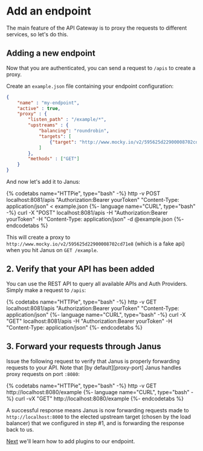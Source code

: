 # Add an endpoint

The main feature of the API Gateway is to proxy the requests to different services, so let's do this.

## Adding a new endpoint

Now that you are authenticated, you can send a request to `/apis` to create a proxy.

Create an `example.json` file containing your endpoint configuration:

```json
{
    "name" : "my-endpoint",
    "active" : true,
    "proxy" : {
        "listen_path" : "/example/*",
        "upstreams" : {
            "balancing": "roundrobin",
            "targets": [
                {"target": "http://www.mocky.io/v2/595625d22900008702cd71e8"}
            ]
        },
        "methods" : ["GET"]
    }
}
```

And now let's add it to Janus:

{% codetabs name="HTTPie", type="bash" -%}
http -v POST localhost:8081/apis "Authorization:Bearer yourToken" "Content-Type: application/json" < example.json
{%- language name="CURL", type="bash" -%}
curl -X "POST" localhost:8081/apis -H "Authorization:Bearer yourToken" -H "Content-Type: application/json" -d @example.json
{%- endcodetabs %}

This will create a proxy to `http://www.mocky.io/v2/595625d22900008702cd71e8` (which is a fake api) when you hit Janus on `GET /example`.

## 2. Verify that your API has been added


You can use the REST API to query all available APIs and Auth Providers. Simply make a request 
to `/apis`:

{% codetabs name="HTTPie", type="bash" -%}
http -v GET localhost:8081/apis "Authorization:Bearer yourToken" "Content-Type: application/json"
{%- language name="CURL", type="bash" -%}
curl -X "GET" localhost:8081/apis -H "Authorization:Bearer yourToken" -H "Content-Type: application/json"
{%- endcodetabs %}

## 3. Forward your requests through Janus

Issue the following request to verify that Janus is properly forwarding
requests to your API. Note that [by default][proxy-port] Janus handles proxy
requests on port `:8080`:

{% codetabs name="HTTPie", type="bash" -%}
http -v GET http://localhost:8080/example
{%- language name="CURL", type="bash" -%}
curl -vX "GET" http://localhost:8080/example
{%- endcodetabs %}

A successful response means Janus is now forwarding requests made to `http://localhost:8000` to the elected upstream target (chosen by the load balancer) that we configured in step #1, and is forwarding the response back to us.

[Next](add_plugins.md) we'll learn how to add plugins to our endpoint.
